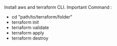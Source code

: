 Install aws and terraform CLI.
Important Command :
- cd "path/to/terraform/folder" 
- terraform init 
- terraform validate 
- terraform apply 
- terraform destroy
